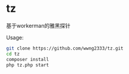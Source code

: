# tz
基于workerman的雅黑探针

Usage:
```bash
git clone https://github.com/wwng2333/tz.git
cd tz
composer install
php tz.php start
```
